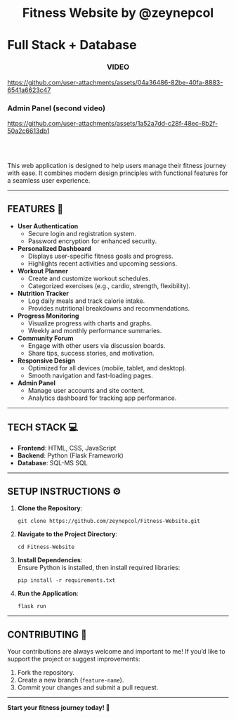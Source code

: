 <h1 align="center">Fitness Website by @zeynepcol</h1>
<h1 align="left">Full Stack + Database</h1>


<h3 align="center">VIDEO</h3>



https://github.com/user-attachments/assets/04a36486-82be-40fa-8883-6541a6623c47



<h3 align="left">Admin Panel (second video)</h3>



https://github.com/user-attachments/assets/1a52a7dd-c28f-48ec-8b2f-50a2c6613db1

<br></br>

  <p>This web application is designed to help users manage their fitness journey with ease. It combines modern design principles with functional features for a seamless user experience.</p>

  <hr>

  <h2>FEATURES 🚀</h2>
  <ul>
    <li><strong>User Authentication</strong>
      <ul>
        <li>Secure login and registration system.</li>
        <li>Password encryption for enhanced security.</li>
      </ul>
    </li>
    <li><strong>Personalized Dashboard</strong>
      <ul>
        <li>Displays user-specific fitness goals and progress.</li>
        <li>Highlights recent activities and upcoming sessions.</li>
      </ul>
    </li>
    <li><strong>Workout Planner</strong>
      <ul>
        <li>Create and customize workout schedules.</li>
        <li>Categorized exercises (e.g., cardio, strength, flexibility).</li>
      </ul>
    </li>
    <li><strong>Nutrition Tracker</strong>
      <ul>
        <li>Log daily meals and track calorie intake.</li>
        <li>Provides nutritional breakdowns and recommendations.</li>
      </ul>
    </li>
    <li><strong>Progress Monitoring</strong>
      <ul>
        <li>Visualize progress with charts and graphs.</li>
        <li>Weekly and monthly performance summaries.</li>
      </ul>
    </li>
    <li><strong>Community Forum</strong>
      <ul>
        <li>Engage with other users via discussion boards.</li>
        <li>Share tips, success stories, and motivation.</li>
      </ul>
    </li>
    <li><strong>Responsive Design</strong>
      <ul>
        <li>Optimized for all devices (mobile, tablet, and desktop).</li>
        <li>Smooth navigation and fast-loading pages.</li>
      </ul>
    </li>
    <li><strong>Admin Panel</strong>
      <ul>
        <li>Manage user accounts and site content.</li>
        <li>Analytics dashboard for tracking app performance.</li>
      </ul>
    </li>
  </ul>

  <hr>

  <h2>TECH STACK 💻</h2>
  <ul>
    <li><strong>Frontend</strong>: HTML, CSS, JavaScript</li>
    <li><strong>Backend</strong>: Python (Flask Framework)</li>
    <li><strong>Database</strong>: SQL-MS SQL</li>
  </ul>

  <hr>

  <h2>SETUP INSTRUCTIONS ⚙️</h2>
  <ol>
    <li><strong>Clone the Repository</strong>:
      <pre><code>git clone https://github.com/zeynepcol/Fitness-Website.git</code></pre>
    </li>
    <li><strong>Navigate to the Project Directory</strong>:
      <pre><code>cd Fitness-Website</code></pre>
    </li>
    <li><strong>Install Dependencies</strong>:<br>
      Ensure Python is installed, then install required libraries:
      <pre><code>pip install -r requirements.txt</code></pre>
    </li>
    <li><strong>Run the Application</strong>:
      <pre><code>flask run</code></pre>
    </li>
  </ol>

  <hr>

  <h2>CONTRIBUTING 🤝</h2>
<p>Your contributions are always welcome and important to me! If you’d like to support the project or suggest improvements:</p>
  <ol>
    <li>Fork the repository.</li>
    <li>Create a new branch (<code>feature-name</code>).</li>
    <li>Commit your changes and submit a pull request.</li>
  </ol>

  <hr>


  <p><strong>Start your fitness journey today! 💪</strong></p>
</body>
</html>
